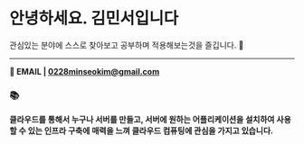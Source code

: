 <!--![header](https://capsule-render.vercel.app/api?type=waving&color=gradient&height=250&section=header&text=I'm%20Minseo!&fontSize=90&animation=fadeIn&fontAlignY=38&descAlignY=51&descAlign=62&width=100%)
<div align='center'>-->
  <h1> 안녕하세요. 김민서입니다 </h1>
  
  관심있는 분야에 스스로 찾아보고 공부하며 적용해보는것을 즐깁니다. 💪<hr>
  
  <strong>📩 EMAIL | 0228minseokim@gmail.com  <strong>
  <br> 
  ### 📚 
  클라우드를 통해서 누구나 서버를 만들고, 서버에 원하는 어플리케이션을 설치하여 사용할 수 있는 인프라 구축에 매력을 느껴 클라우드 컴퓨팅에 관심을 가지고 있습니다.
  
<!--

<br>
  
  <img src="https://img.shields.io/badge/Kubernetes-326CE5?style=for-the-badge&logo=Kubernetes&logoColor=white"> <img src="https://img.shields.io/badge/Amazon AWS-232F3E?style=for-the-badge&logo=Amazon Aws&logoColor=white"> <img src="https://img.shields.io/badge/OpenStack-ED1944?style=for-the-badge&logo=OpenStack&logoColor=white"> <img src="https://img.shields.io/badge/Docker-2496ED?style=for-the-badge&logo=Docker&logoColor=white">

<img src="https://img.shields.io/badge/Spring-6DB33F?style=for-the-badge&logo=Spring&logoColor=white"> <img src="https://img.shields.io/badge/Spring Boot-6DB33F?style=for-the-badge&logo=Spring Boot&logoColor=white"> <img src="https://img.shields.io/badge/intellijidea-000000?style=for-the-badge&logo=intellijidea&logoColor=white">
  
<!--
  ### 🔨 skills
  <img src="https://img.shields.io/badge/JavaScript-F7DF1E?style=for-the-badge&logo=JavaScript&logoColor=white"> <img src="https://img.shields.io/badge/HTML5-E34F26?style=for-the-badge&logo=HTML5&logoColor=white"> <img src="https://img.shields.io/badge/CSS3-1572B6?style=for-the-badge&logo=CSS3&logoColor=white"> <img src="https://img.shields.io/badge/React-61DAFB?style=for-the-badge&logo=React&logoColor=white"> <img src="https://img.shields.io/badge/Flutter-02569B?style=for-the-badge&logo=Flutter&logoColor=white">

 
 <img src="https://img.shields.io/badge/Python-3776AB?style=for-the-badge&logo=Python&logoColor=white"> <img src="https://img.shields.io/badge/Flask-000000?style=for-the-badge&logo=Flask&logoColor=white"> <img src="https://img.shields.io/badge/Rasa-5A17EE?style=for-the-badge&logo=Rasa&logoColor=white"> 
 <img src="https://img.shields.io/badge/C-A8B9CC?style=for-the-badge&logo=C&logoColor=white">

<img src="https://img.shields.io/badge/Visual Studio Code-007ACC?style=for-the-badge&logo=Visual Studio Code&logoColor=white"> <img src="https://img.shields.io/badge/Visual Studio-5C2D91?style=for-the-badge&logo=Visual Studio&logoColor=white">


<img src="https://img.shields.io/badge/Markdown-000000?style=for-the-badge&logo=Markdown&logoColor=white"> <img src="https://img.shields.io/badge/Notion-000000?style=for-the-badge&logo=Notion&logoColor=white"> <img src="https://img.shields.io/badge/GitHub-181717?style=for-the-badge&logo=GitHub&logoColor=white"> <img src="https://img.shields.io/badge/Figma-F24E1E?style=for-the-badge&logo=figma&logoColor=white" />
  <br>
<!--
<br> <br>
  <a href="https://hits.seeyoufarm.com"><img src="https://hits.seeyoufarm.com/api/count/incr/badge.svg?url=https%3A%2F%2Fgithub.com%2Fminseo0228&count_bg=%23C3C83D&title_bg=%23555555&icon=&icon_color=%23E7E7E7&title=hits&edge_flat=true"/></a>
-->

</div>



